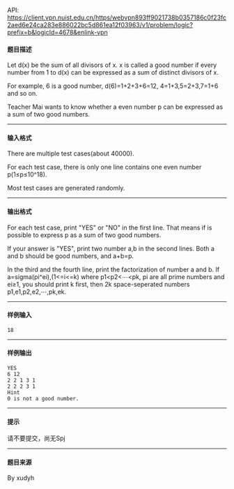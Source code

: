 API: https://client.vpn.nuist.edu.cn/https/webvpn893ff9021738b0357186c0f23fc2aed6e24ca283e886022bc5d861ea12f03963/v1/problem/logic?prefix=b&logicId=4678&enlink-vpn

#### 题目描述

Let d(x) be the sum of all divisors of x. x is called a good number if every number from 1 to d(x) can be expressed as a sum of distinct divisors of x.

For example, 6 is a good number, d(6)=1+2+3+6=12, 4=1+3,5=2+3,7=1+6 and so on.

Teacher Mai wants to know whether a even number p can be expressed as a sum of two good numbers.

---

#### 输入格式

There are multiple test cases(about 40000).

For each test case, there is only one line contains one even number p(1≤p≤10^18).

Most test cases are generated randomly.

---

#### 输出格式

For each test case, print "YES" or "NO" in the first line. That means if is possible to express p as a sum of two good numbers.

If your answer is "YES", print two number a,b in the second lines. Both a and b should be good numbers, and a+b=p.

In the third and the fourth line, print the factorization of number a and b. If a=sigma(pi^ei),(1<=i<=k) where p1<p2<⋯<pk, pi are all prime numbers and ei≥1, you should print k first, then 2k space-seperated numbers p1,e1,p2,e2,⋯,pk,ek.

---

#### 样例输入
```
18
```

---

#### 样例输出
```
YES
6 12
2 2 1 3 1
2 2 2 3 1
Hint
0 is not a good number.  

```

---

#### 提示

请不要提交，尚无Spj

---

#### 题目来源

By xudyh